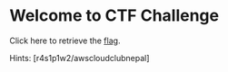 # Welcome to CTF Challenge

Click here to retrieve the [flag](https://www.youtube.com/watch?v=dQw4w9WgXcQ).

Hints: [r4s1p1w2/awscloudclubnepal]
